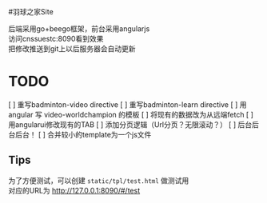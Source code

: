 #羽球之家Site

后端采用go+beego框架，前台采用angularjs  
访问cnssuestc:8090看到效果  
把修改推送到git上以后服务器会自动更新  

# TODO

[ ] 重写badminton-video directive
[ ] 重写badminton-learn directive
[ ] 用 angular 写 video-worldchampion 的模板
[ ] 将现有的数据改为从远端fetch
[ ] 用angularui修改现有的TAB
[ ] 添加分页逻辑（Url分页？无限滚动？）
[ ] 后台后台后台！
[ ] 合并较小的template为一个js文件

## Tips

为了方便测试，可以创建 `static/tpl/test.html` 做测试用  
对应的URL为 http://127.0.0.1:8090/#/test


